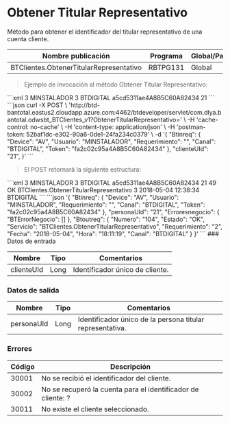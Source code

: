# Obtener Titular Representativo 

Método para obtener el identificador del titular representativo de una cuenta cliente. 

Nombre publicación | Programa | Global/País 
--------- | ----------- | ----------- 
BTClientes.ObtenerTitularRepresentativo | RBTPG131 | Global 

> Ejemplo de invocación al método Obtener Titular Representativo: 

<code-group> 
<code-block title="XML" active> 
```xml 
<soapenv:Envelope xmlns:soapenv="http://schemas.xmlsoap.org/soap/envelope/" xmlns:bts="http://uy.com.dlya.bantotal/BTSOA/"> 
   <soapenv:Header/> 
   <soapenv:Body> 
      <bts:BTClientes.ObtenerTitularRepresentativo> 
         <bts:Btinreq> 
            <bts:Device>3</bts:Device> 
            <bts:Usuario>MINSTALADOR</bts:Usuario> 
            <bts:Requerimiento>3</bts:Requerimiento> 
            <bts:Canal>BTDIGITAL</bts:Canal> 
            <bts:Token>a5cd5311ae4A8B5C60A82434</bts:Token> 
         </bts:Btinreq> 
         <bts:clienteUId>21</bts:clienteUId> 
      </bts:BTClientes.ObtenerTitularRepresentativo> 
   </soapenv:Body> 
</soapenv:Envelope> 
``` 
</code-block> 

<code-block title="JSON"> 
```json 
curl -X POST \ 
  'http://btd-bantotal.eastus2.cloudapp.azure.com:4462/btdeveloper/servlet/com.dlya.bantotal.odwsbt_BTClientes_v1?ObtenerTitularRepresentativo=' \ 
  -H 'cache-control: no-cache' \ 
  -H 'content-type: application/json' \ 
  -H 'postman-token: 52baf1dc-e302-90a6-0de1-24fa234c0379' \ 
  -d '{ 
	"Btinreq": { 
		"Device": "AV", 
		"Usuario": "MINSTALADOR", 
		"Requerimiento": "", 
		"Canal": "BTDIGITAL", 
		"Token": "fa2c02c95a4A8B5C60A82434" 
	}, 
	"clienteUId": "21", 
}' 
``` 
</code-block> 
</code-group> 

> El POST retornará la siguiente estructura: 

<code-group> 
<code-block title="XML" active> 
```xml 
<SOAP-ENV:Envelope xmlns:SOAP-ENV="http://schemas.xmlsoap.org/soap/envelope/" xmlns:xsd="http://www.w3.org/2001/XMLSchema" xmlns:SOAP-ENC="http://schemas.xmlsoap.org/soap/encoding/" xmlns:xsi="http://www.w3.org/2001/XMLSchema-instance"> 
   <SOAP-ENV:Body> 
      <BTClientes.ObtenerTitularRepresentativoResponse xmlns="http://uy.com.dlya.bantotal/BTSOA/"> 
         <Btinreq> 
            <Device>3</Device> 
            <Usuario>MINSTALADOR</Usuario> 
            <Requerimiento>3</Requerimiento> 
            <Canal>BTDIGITAL</Canal> 
            <Token>a5cd5311ae4A8B5C60A82434</Token> 
         </Btinreq> 
         <personaUId>21</personaUId> 
         <Erroresnegocio></Erroresnegocio> 
         <Btoutreq> 
            <Numero>49</Numero> 
            <Estado>OK</Estado> 
            <Servicio>BTClientes.ObtenerTitularRepresentativo</Servicio> 
            <Requerimiento>3</Requerimiento> 
            <Fecha>2018-05-04</Fecha> 
            <Hora>12:38:34</Hora> 
            <Canal>BTDIGITAL</Canal> 
         </Btoutreq> 
      </BTClientes.ObtenerTitularRepresentativoResponse> 
   </SOAP-ENV:Body> 
</SOAP-ENV:Envelope> 
``` 
</code-block> 

<code-block title="JSON"> 
```json 
'{ 
	"Btinreq": { 
		"Device": "AV", 
		"Usuario": "MINSTALADOR", 
		"Requerimiento": "", 
		"Canal": "BTDIGITAL", 
		"Token": "fa2c02c95a4A8B5C60A82434" 
	}, 
    "personaUId": "21", 
    "Erroresnegocio": { 
        "BTErrorNegocio": [] 
    }, 
    "Btoutreq": { 
        "Numero": "104", 
        "Estado": "OK", 
        "Servicio": "BTClientes.ObtenerTitularRepresentativo", 
        "Requerimiento": "2", 
        "Fecha": "2018-05-04", 
        "Hora": "18:11:19", 
        "Canal": "BTDIGITAL" 
    } 
}' 
``` 
</code-block> 
</code-group>  
### Datos de entrada 

Nombre | Tipo | Comentarios 
--------- | ----------- | ----------- 
clienteUId | Long | Identificador único de cliente.  

### Datos de salida 

Nombre | Tipo | Comentarios 
--------- | ----------- | ----------- 
personaUId | Long | Identificador único de la persona titular representativa.  

### Errores 

Código | Descripción 
--------- | ----------- 
30001 | No se recibió el identificador del cliente. 
30002 | No se recuperó la cuenta para el identificador de cliente: ? 
30011 | No existe el cliente seleccionado. 

 
